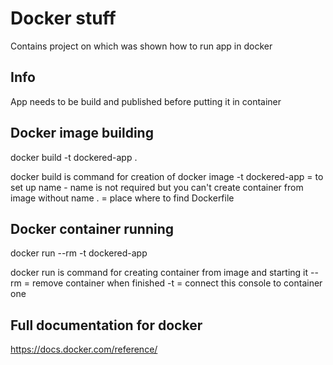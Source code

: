 # Docker stuff
Contains project on which was shown how to run app in docker

## Info
App needs to be build and published before putting it in container

## Docker image building
docker build -t dockered-app .

docker build is command for creation of docker image
-t dockered-app = to set up name - name is not required but you can't create container from image without name
. = place where to find Dockerfile

## Docker container running
docker run --rm -t dockered-app

docker run is command for creating container from image and starting it
--rm = remove container when finished
-t = connect this console to container one

## Full documentation for docker
https://docs.docker.com/reference/
